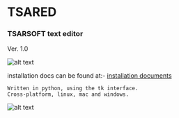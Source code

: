 # TSARED 
### TSARSOFT text editor

Ver. 1.0

![alt text](https://i.ibb.co/bWg88y9/TSARED-logo-1440-1440.png)

installation docs can be found at:-
[installation documents](https://github.com/TSARSOFT/TSARED/blob/master/doc/install.md)
```
Written in python, using the tk interface.
Cross-platform, linux, mac and windows.
```
![alt text](https://i.ibb.co/Lv78hTt/Screenshot-20191022-173749.png)
